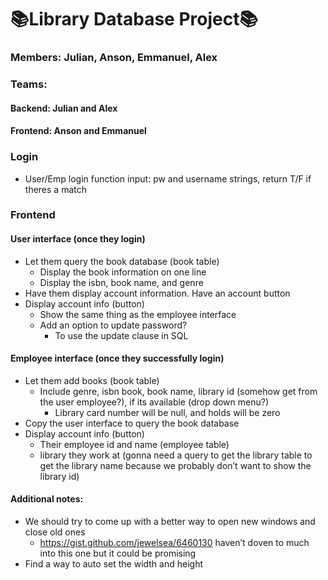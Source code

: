 # 📚Library Database Project📚

### Members: Julian, Anson, Emmanuel, Alex

### Teams:
#### Backend: Julian and Alex
#### Frontend: Anson and Emmanuel

### Login
- User/Emp login function input: pw and username strings, return T/F if theres a match

### Frontend
#### User interface (once they login)
- Let them query the book database (book table)
  - Display the book information on one line
  - Display the isbn, book name, and genre
- Have them display account information. Have an account button
- Display account info (button)
  - Show the same thing as the employee interface
  - Add an option to update password?
    - To use the update clause in SQL

#### Employee interface (once they successfully login)
- Let them add books (book table)
  - Include genre, isbn book, book name, library id (somehow get from the user employee?), if its available (drop down menu?)
    - Library card number will be null, and holds will be zero 
- Copy the user interface to query the book database
- Display account info (button) 
    - Their employee id and name (employee table)
    - library they work at (gonna need a query to get the library table to get the library name because we probably don’t want to show the library id)

#### Additional notes:
- We should try to come up with a better way to open new windows and close old ones
    - https://gist.github.com/jewelsea/6460130 haven’t doven to much into this one but it could be promising 
- Find a way to auto set the width and height
